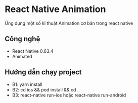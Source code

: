 # React Native Animation

Ứng dụng một số kĩ thuật Animation cơ bản trong react native

## Công nghệ

- React Native 0.63.4
- Animated

## Hướng dẫn chạy project
- B1: yarn install
- B2: cd ios && pod install && cd ..
- B3: react-native run-ios hoặc react-native run-android

